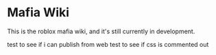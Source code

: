 # Mafia Wiki

This is the roblox mafia wiki, and it's still currently in development.

test to see if i can publish from web
test to see if css is commented out
